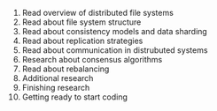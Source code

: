 1. Read overview of distributed file systems
2. Read about file system structure
3. Read about consistency models and data sharding
4. Read about replication strategies
5. Read about communication in distrubuted systems
6. Research about consensus algorithms
7. Read about rebalancing
8. Additional research
9. Finishing research
10. Getting ready to start coding
